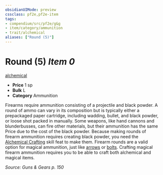 ```yaml
---
obsidianUIMode: preview
cssclass: pf2e,pf2e-item
tags:
- compendium/src/pf2e/g&g
- item/category/ammunition
- trait/alchemical
aliases: ["Round (5)"]
---
```

# Round (5) *Item 0*  
[alchemical](../../../Rules/traits/alchemical.md)  

- **Price** 1 sp
- **Bulk** L
- **Category** Ammunition

Firearms require ammunition consisting of a projectile and black powder. A round of ammo can vary in its composition but is typically either a prepackaged paper cartridge, including wadding, bullet, and black powder, or loose shot packed in manually. Some weapons, like hand cannons and blunderbusses, can fire other materials, but their ammunition has the same Price due to the cost of the black powder. Because making rounds of firearm ammunition requires creating black powder, you need the [Alchemical Crafting](../../feats/alchemical-crafting.md) skill feat to make them. Firearm rounds are a valid option for magical ammunition, just like [arrows](arrow.md) or [bolts](bolt.md). Crafting magical firearm ammunition requires you to be able to craft both alchemical and magical items.

*Source: Guns & Gears p. 150*